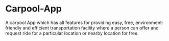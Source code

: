 # Carpool-App
A carpool App which has all features for providing easy, free, environment-friendly and efficient transportation facility where a person can offer and request ride for a particular location or nearby location for free. 
